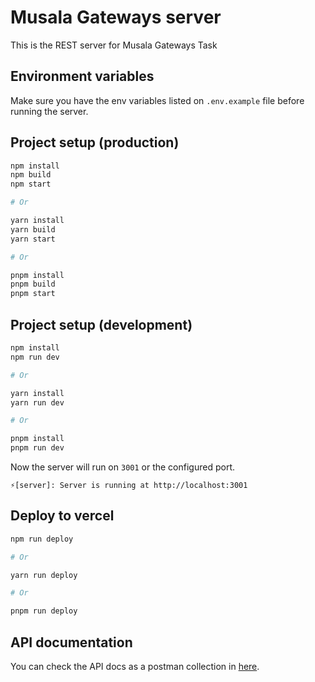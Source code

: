 # Musala Gateways server

This is the REST server for Musala Gateways Task

## Environment variables

Make sure you have the env variables listed on `.env.example` file before running the server.

## Project setup (production)

```bash
npm install
npm build
npm start

# Or

yarn install
yarn build
yarn start

# Or

pnpm install
pnpm build
pnpm start
```

## Project setup (development)

```bash
npm install
npm run dev

# Or

yarn install
yarn run dev

# Or

pnpm install
pnpm run dev
```

Now the server will run on `3001` or the configured port.

`⚡️[server]: Server is running at http://localhost:3001`

## Deploy to vercel

```bash
npm run deploy

# Or

yarn run deploy

# Or

pnpm run deploy
```

## API documentation

You can check the API docs as a postman collection in [here](./Musala.postman_collection.json).
